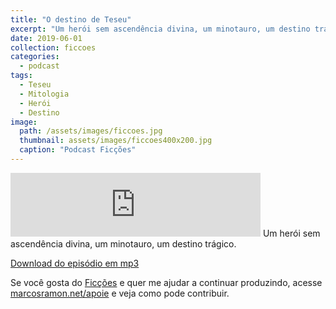 ```yaml
---
title: "O destino de Teseu"
excerpt: "Um herói sem ascendência divina, um minotauro, um destino trágico."
date: 2019-06-01
collection: ficcoes
categories:
  - podcast
tags: 
  - Teseu
  - Mitologia
  - Herói
  - Destino
image: 
  path: /assets/images/ficcoes.jpg
  thumbnail: assets/images/ficcoes400x200.jpg
  caption: "Podcast Ficções"
---
```


<iframe src="https://anchor.fm/podcastficcoes/embed/episodes/O-destino-de-Teseu-e47c4f" height="102px" width="400px" frameborder="0" scrolling="no"></iframe>
Um herói sem ascendência divina, um minotauro, um destino trágico.

[Download do episódio em mp3](https://s3-us-west-2.amazonaws.com/anchor-audio-bank/production/2019-5-2/16285953-44100-2-2708a6bcb9ecf.mp3)
 
Se você gosta do [Ficções](https://marcosramon.net/ficcoes/) e quer me ajudar a continuar produzindo, acesse [marcosramon.net/apoie](https://marcosramon.net/apoie/) e veja como pode contribuir.
